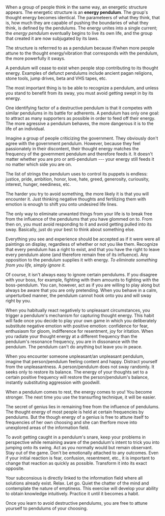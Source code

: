 When a group of people think in the same way, an energetic structure appears. The energetic structure is an **energy pendulum**. The group's thought energy becomes identical. The parameteers of what they think, that is, how much they are capable of pushing the boundaries of what they think, is defined by the pendulums. The energy unites into a single current; the *energy pendulum* eventually begins to live its own life, and the group that created it are now subjugated by its laws.

The structure is referrred to as a pendulum because if/when more people attune to the thought energy/vibration that corresponds with the pendulum, the more powerfully it sways.

A pendulum will cease to exist when people stop contributing to its thought energy. Examples of defunct pendulums include ancient pagan religions, stone tools, jump drives, beta and VHS tapes, etc.

The most important thing is to be able to recognize a pendulum, and unless you stand to benefit from its sway, you must avoid getting swept in by its energy.

One identifying factor of a destructive pendulum is that it competes with similar pendulums in its battle for adherents. A pendulum has only one goal: to attract as many supporters as possible in order to feed off their energy. The more agressive a pendulum behaves, the more dangerous it is to the life of an individual.

Imagine a group of people criticizing the government. They obviously don't agree with the government pendulum. However, because they feel passionately in their discontent, their thought energy matches the frequency of the government pendulum and therefore feeds it. It doesn't matter whether you are pro or anti-pendulum --- your energy still feeds it no matter which side you are on.

The list of strings the pendulum uses to control its puppets is endless: justice, pride, ambition, honor, love, hate, greed, generosity, curiousity, interest, hunger, neediness, etc. 

The harder you try to avoid something, the more likely it is that you will encounter it. Just thinking negative thoughts and fertilizing them with emotion is enough to shift you onto undesired life lines. 

The only way to eliminate unwanted things from your life is to break free from the influence of the pendulums that you have glommed on to. From then on, you must avoid responding to it and avoid getting pulled into its sway. Basically, just do your best to think about something else.

Everything you see and experience should be accepted as if it were were all paintings on display, regardless of whether or not you like them. Recognize that every pendulum has a right to exist, and that you have the right to leave every pendulum alone (and therefore remain free of its influence). Any opposition to the pendulum supplies it with energy. *To eliminate something from you life, simply ignore it.* 

Of course, it isn't always easy to ignore certain pendulums. If you disagree with your boss, for example, fighting with them amounts to fighting with the boss-pendulum. You can, however, act as if you are willing to play along but always be aware that you are only pretending. When you behave in a calm, unperturbed manner, the pendulum cannot hook onto you and will sway right by you.

When you habitually react negatively to unpleasant circumstances, you trigger a pendulum's mechanism for capturing thought energy. This habit will fade once you decide to play your own game in which you deliberately substitute negative emotion with positive emotion: confidence for fear, enthusiasm for gloom, indifference for resentment, joy for iritation. When you radiate your thought energy at a different frequency than the pendulum's resonance frequency, you are in dissonance with the pendulum. The pendulum can't do anything but leave you in peace.

When you encounter someone unpleasant/an unpleasant pendulum, imagine that person/pendulum feeling content and happy. Distract yourself from the unpleasantness. A person/pendulum does not sway randomly. It seeks only to restore its balance. The energy of your thoughts set to a certain positive frequency will restore the person/pendulum's balance, instantly substituting aggression with goodwill.

When a pendulum comes to rest, the energy comes to you! You become stronger. The next time you use the transurfing technique, it will be easier.

The secret of genius lies in remaining free from the influence of pendulums. The thought energy of most people is held at certain frequencies by pendulums. But the though energy of a genius is free to attune itself to frequencies of her own choosing and she can therfore move into unexplored areas of the information field.

To avoit getting caught in a pendulum's snare, keep your problems in perspective while remaining aware of the pendulum's intent to trick you into jumping onto its swing. Act as you normally would but remain observant. Stay out of the game. Don't be emotionally attached to any outcomes. Even if your initial reaction is fear, confusion, resentment, etc., it is important to change that reaction as quickly as possible. Transform it into its exact opposite. 

Your subconsious is directly linked to the information field where all solutions already exist. Relax. Let go. Quiet the chatter of the mind and contemplate the nature of emptiness. This exercise will develop your ability to obtain knowledge intuitively. Practice it until it becomes a habit.

Once you learn to avoid destructive pendulums, you are free to attune yourself to pendulums of your choosing.





